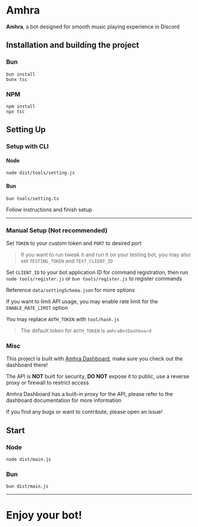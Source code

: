 # Amhra

**Amhra**, a bot designed for smooth music playing experience in Discord

## Installation and building the project
### Bun
```
bun install
bunx tsc
```
### NPM
```
npm install
npx tsc
```

## Setting Up

### Setup with CLI

#### Node
`node dist/tools/setting.js`

#### Bun
`bun tools/setting.ts`

Follow instructions and finish setup

---

### Manual Setup (Not recommended)

Set `TOKEN` to your custom token and `PORT` to desired port
> If you want to run tweak it and run it on your testing bot, you may also set `TESTING_TOKEN` and `TEST_CLIENT_ID`

Set `CLIENT_ID` to your bot application ID for command registration, then run `node tools/register.js` or `bun tools/register.js` to register commands

Reference `data/settingSchema.json` for more options

If you want to limit API usage, you may enable rate limit for the `ENABLE_RATE_LIMIT` option

You may replace `AUTH_TOKEN` with `tool/hash.js`

> The default token for `AUTH_TOKEN` is `amhraBotDashboard`

### Misc
This project is built with [Amhra Dashboard](https://github.com/irisariuan/amhraDashboard), make sure you check out the dashboard there!

The API is **NOT** built for security, **DO NOT** expose it to public, use a reverse proxy or firewall to restrict access

Amhra Dashboard has a built-in proxy for the API, please refer to the dashboard documentation for more information

If you find any bugs or want to contribute, please open an issue!

## Start
### Node
`node dist/main.js`
### Bun
`bun dist/main.js`

---
# Enjoy your bot!
